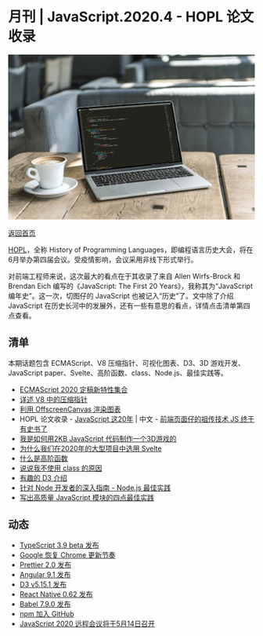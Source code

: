 # 月刊 | JavaScript.2020.4 - HOPL 论文收录

![](./img/04.jpg )

[返回首页](https://github.com/hijiangtao/javascript-articles-monthly)

[HOPL](https://hopl4.sigplan.org/)，全称 History of Programming Languages，即编程语言历史大会，将在6月举办第四届会议。受疫情影响，会议采用非线下形式举行。

对前端工程师来说，这次最大的看点在于其收录了来自 Allen Wirfs-Brock 和 Brendan Eich 编写的《JavaScript: The First 20 Years》，我称其为“JavaScript 编年史”。这一次，切图仔的 JavaScript 也被记入“历史”了。文中除了介绍 JavaScript 在历史长河中的发展外，还有一些有意思的看点，详情点击清单第四点查看。


## 清单

本期话题包含 ECMAScript、V8 压缩指针、可视化图表、D3、3D 游戏开发、JavaScript paper、Svelte、高阶函数、class、Node.js、最佳实践等。

* [ECMAScript 2020 定稿新特性集合](https://2ality.com/2019/12/ecmascript-2020.html)
* [详述 V8 中的压缩指针](https://v8.dev/blog/pointer-compression)
* [利用 OffscreenCanvas 渲染图表](https://blog.scottlogic.com/2020/03/19/offscreen-canvas.html)
* HOPL 论文收录 - [JavaScript 这20年](http://www.wirfs-brock.com/allen/posts/866) | 中文 - [前端页面仔的祖传技术 JS 终于有史书了](https://zhuanlan.zhihu.com/p/113079856)
* [我是如何用2KB JavaScript 代码制作一个3D游戏的](http://frankforce.com/?p=7427)
* [为什么我们在2020年的大型项目中选用 Svelte](https://github.com/feltcoop/why-svelte)
* [什么是高阶函数](https://typeofnan.dev/what-is-a-higher-order-function/)
* [说说我不使用 class 的原因](https://spin.atomicobject.com/2020/03/12/why-i-dont-use-classes/)
* [有趣的 D3 介绍](https://observablehq.com/@mitvis/introduction-to-d3)
* [针对 Node 开发者的深入指南 - Node.js 最佳实践](https://github.com/goldbergyoni/nodebestpractices#readme)
* [写出高质量 JavaScript 模块的四点最佳实践](https://dmitripavlutin.com/javascript-modules-best-practices/)

## 动态

* [TypeScript 3.9 beta 发布](https://devblogs.microsoft.com/typescript/announcing-typescript-3-9-beta/)
* [Google 恢复 Chrome 更新节奏](https://www.zdnet.com/article/google-to-resume-chrome-updates-it-paused-last-week-due-to-covid-19/)
* [Prettier 2.0 发布](https://prettier.io/blog/2020/03/21/2.0.0.html)
* [Angular 9.1 发布](https://blog.angular.io/version-9-1-of-angular-now-available-typescript-3-8-faster-builds-and-more-eb292f989428)
* [D3 v5.15.1 发布](https://github.com/d3/d3/releases/tag/v5.15.1)
* [React Native 0.62 发布](https://reactnative.dev/blog/2020/03/26/version-0.62)
* [Babel 7.9.0 发布](https://babeljs.io/blog/2020/03/16/7.9.0)
* [npm 加入 GitHub](https://github.blog/2020-03-16-npm-is-joining-github/)
* [JavaScript 2020 远程会议将于5月14日召开](https://devchat.tv/conferences/javascript-remote-2020/)
